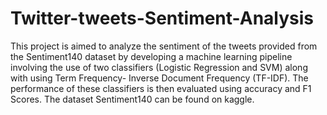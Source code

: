 # Twitter-tweets-Sentiment-Analysis
This project is aimed to analyze the sentiment of the tweets provided from the Sentiment140 dataset by developing a machine learning pipeline involving the use of two classifiers (Logistic Regression and SVM) along with using Term Frequency- Inverse Document Frequency (TF-IDF). The performance of these classifiers is then evaluated using accuracy and F1 Scores.
The dataset Sentiment140 can be found on kaggle.
